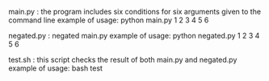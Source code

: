 main.py :
        the program includes six conditions for six arguments given to the command line
        example of usage: 
        python main.py 1 2 3 4 5 6

negated.py :
        negated main.py
        example of usage:
        python negated.py 1 2 3 4 5 6

test.sh :
        this script checks the result of both main.py and negated.py
        example of usage:
        bash test
        
